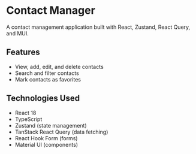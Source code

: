 # Contact Manager

A contact management application built with React, Zustand, React Query, and MUI.

## Features

- View, add, edit, and delete contacts
- Search and filter contacts
- Mark contacts as favorites

## Technologies Used

- React 18
- TypeScript
- Zustand (state management)
- TanStack React Query (data fetching)
- React Hook Form (forms)
- Material UI (components)